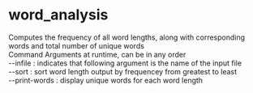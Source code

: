 # word_analysis
Computes the frequency of all word lengths, along with corresponding words and total number of unique words     
    Command Arguments at runtime, can be in any order  
    --infile : indicates that following argument is the name of the input file  
    --sort : sort word length output by frequencey from greatest to least  
    --print-words : display unique words for each word length  
 
